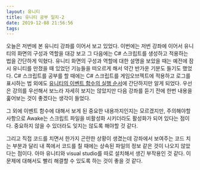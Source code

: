 ```yaml
---
layout: 유니티
title: 유니티 공부 일지-2
date: 2019-12-08 21:56:56
tags:
---
```


오늘은 저번에 본 유니티 강좌를 이어서 보고 있었다. 이번에는 저번 강좌에 이어서 유니티의 화면의 구성과 역할을 대강 보고 그 다음에는 C# 스크립트를 생성하고 적용하는 법을 간단하게 익혔다. 유니티 화면의 구성과 역할에 대한 설명을 보았을 때는 예전에 잠시 유니티를 만졌을 때 있었던 기능들을 떠오르게 해서 약간 반가운 기분도 들기도 했었다. C# 스크립트를 공부를 할 때에는 C# 스크립트를 게임오브젝트에 적용하고 로그를 표시하는 법 외에도 [유니티의 이벤트 함수의 실행 순서](https://docs.unity3d.com/kr/current/Manual/ExecutionOrder.html)에 간단하지만 알게 되었다. 우선은 강의를 우선해서 보느라 자세히 보지는 않았지만 다음 강좌를 듣기 전에 한번 내용을 훑어보는 것이 좋겠다는 생각이 들었다.

그 외에 이벤트 함수에 대해서 보게 된 중요한 내용까지인지는 모르겠지만, 주의해야할 사항으로 Awake는 스크립트 파일을 비활성화 시키더라도 활성화가 되어 있다는 점이다. 중요하지 않을 수 있더라도 잊지는 않도록 해야할 것 같다.

그리고 직접 코드를 치면서 한가지 곤란한 상황이 생겼는데 강좌에서 보여주는 코드 치는 부분과 달리 내 쪽에서 코드를 칠 때에는 상속된 파일의 정보 같은 것이 나오지 않았다는 점이다. 아마 유니티와 visual studio를 따로 설치해서 생긴 부작용인 것 같다. 이 문제에 대해서도 빨리 해결할 수 있도록 하는 것이 좋을 것 같다.
